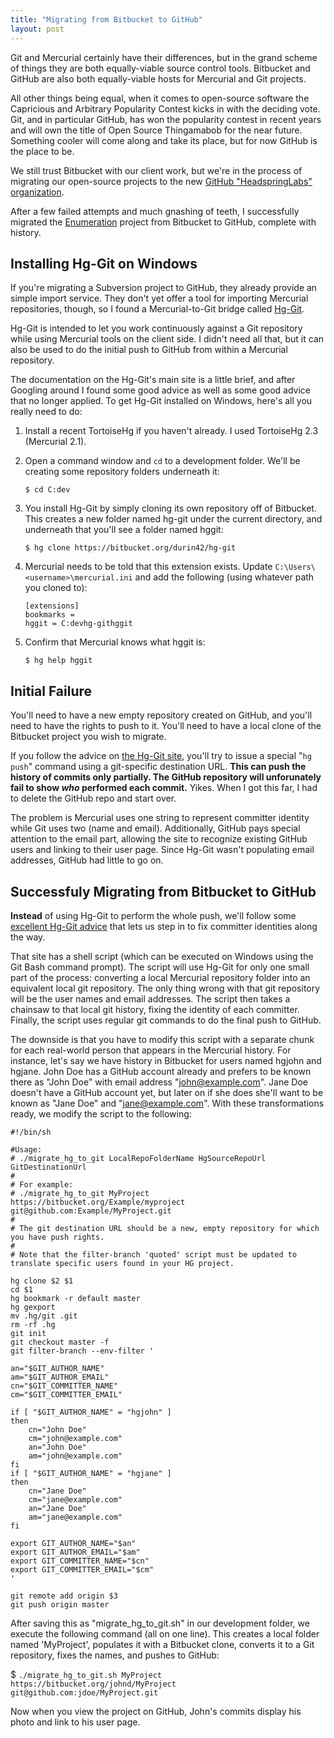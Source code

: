 ```yaml
---
title: "Migrating from Bitbucket to GitHub"
layout: post
---
```



Git and Mercurial certainly have their differences, but in the grand scheme of things they are both equally-viable source control tools.  Bitbucket and GitHub are also both equally-viable hosts for Mercurial and Git projects.

All other things being equal, when it comes to open-source software the Capricious and Arbitrary Popularity Contest kicks in with the deciding vote.  Git, and in particular GitHub, has won the popularity contest in recent years and will own the title of Open Source Thingamabob for the near future.  Something cooler will come along and take its place, but for now GitHub is the place to be.

We still trust Bitbucket with our client work, but we're in the process of migrating our open-source projects to the new <a href="https://github.com/HeadspringLabs">GitHub "HeadspringLabs" organization</a>.

After a few failed attempts and much gnashing of teeth, I successfully migrated the <a href="http://patrick.lioi.net/2011/11/18/building-rich-enums/">Enumeration</a> project from Bitbucket to GitHub, complete with history.


## Installing Hg-Git on Windows

If you're migrating a Subversion project to GitHub, they already provide an simple import service.  They don't yet offer a tool for importing Mercurial repositories, though, so I found a Mercurial-to-Git bridge called <a href="http://hg-git.github.com/">Hg-Git</a>.

Hg-Git is intended to let you work continuously against a Git repository while using Mercurial tools on the client side.  I didn't need all that, but it can also be used to do the initial push to GitHub from within a Mercurial repository.

The documentation on the Hg-Git's main site is a little brief, and after Googling around I found some good advice as well as some good advice that no longer applied.  To get Hg-Git installed on Windows, here's all you really need to do:

1. Install a recent TortoiseHg if you haven't already.  I used TortoiseHg 2.3 (Mercurial 2.1).

2. Open a command window and `cd` to a development folder.  We'll be creating some repository folders underneath it:

    ```
    $ cd C:dev
    ```

3. You install Hg-Git by simply cloning its own repository off of Bitbucket. This creates a new folder named hg-git under the current directory, and underneath that you'll see a folder named hggit:

    ```
    $ hg clone https://bitbucket.org/durin42/hg-git
    ```

4. Mercurial needs to be told that this extension exists.  Update `C:\Users\<username>\mercurial.ini` and add the following (using whatever path you cloned to):

    ```
    [extensions]
    bookmarks =
    hggit = C:devhg-githggit
    ```

5. Confirm that Mercurial knows what hggit is:

    ```
    $ hg help hggit
    ```


## Initial Failure

You'll need to have a new empty repository created on GitHub, and you'll need to have the rights to push to it.  You'll need to have a local clone of the Bitbucket project you wish to migrate.

If you follow the advice on <a href="http://hg-git.github.com">the Hg-Git site</a>, you'll try to issue a special "`hg push`" command using a git-specific destination URL.  **This can push the history of commits only partially.  The GitHub repository will unforunately fail to show *who* performed each commit.**  Yikes.  When I got this far, I had to delete the GitHub repo and start over.

The problem is Mercurial uses one string to represent committer identity while Git uses two (name and email).  Additionally, GitHub pays special attention to the email part, allowing the site to recognize existing GitHub users and linking to their user page.  Since Hg-Git wasn't populating email addresses, GitHub had little to go on.

## Successfuly Migrating from Bitbucket to GitHub

**Instead** of using Hg-Git to perform the whole push, we'll follow some <a href="http://www.theleagueofpaul.com/hg-to-git">excellent Hg-Git advice</a> that lets us step in to fix committer identities along the way.

That site has a shell script (which can be executed on Windows using the Git Bash command prompt).  The script will use Hg-Git for only one small part of the process: converting a local Mercurial repository folder into an equivalent local git repository.  The only thing wrong with that git repository will be the user names and email addresses.  The script then takes a chainsaw to that local git history, fixing the identity of each committer.  Finally, the script uses regular git commands to do the final push to GitHub.

The downside is that you have to modify this script with a separate chunk for each real-world person that appears in the Mercurial history.  For instance, let's say we have history in Bitbucket for users named hgjohn and hgjane.  John Doe has a GitHub account already and prefers to be known there as "John Doe" with email address "john@example.com".  Jane Doe doesn't have a GitHub account yet, but later on if she does she'll want to be known as "Jane Doe" and "jane@example.com".  With these transformations ready, we modify the script to the following:

```
#!/bin/sh

#Usage:
# ./migrate_hg_to_git LocalRepoFolderName HgSourceRepoUrl GitDestinationUrl
#
# For example:
# ./migrate_hg_to_git MyProject https://bitbucket.org/Example/myproject git@github.com:Example/MyProject.git
#
# The git destination URL should be a new, empty repository for which you have push rights.
#
# Note that the filter-branch 'quoted' script must be updated to translate specific users found in your HG project.

hg clone $2 $1
cd $1
hg bookmark -r default master
hg gexport
mv .hg/git .git
rm -rf .hg
git init
git checkout master -f
git filter-branch --env-filter '

an="$GIT_AUTHOR_NAME"
am="$GIT_AUTHOR_EMAIL"
cn="$GIT_COMMITTER_NAME"
cm="$GIT_COMMITTER_EMAIL"

if [ "$GIT_AUTHOR_NAME" = "hgjohn" ]
then
    cn="John Doe"
    cm="john@example.com"
    an="John Doe"
    am="john@example.com"
fi
if [ "$GIT_AUTHOR_NAME" = "hgjane" ]
then
    cn="Jane Doe"
    cm="jane@example.com"
    an="Jane Doe"
    am="jane@example.com"
fi

export GIT_AUTHOR_NAME="$an"
export GIT_AUTHOR_EMAIL="$am"
export GIT_COMMITTER_NAME="$cn"
export GIT_COMMITTER_EMAIL="$cm"
'

git remote add origin $3
git push origin master
```

After saving this as "migrate_hg_to_git.sh" in our development folder, we execute the following command (all on one line).  This creates a local folder named 'MyProject', populates it with a Bitbucket clone, converts it to a Git repository, fixes the names, and pushes to GitHub:

$ `./migrate_hg_to_git.sh MyProject https://bitbucket.org/johnd/MyProject git@github.com:jdoe/MyProject.git`

Now when you view the project on GitHub, John's commits display his photo and link to his user page.
